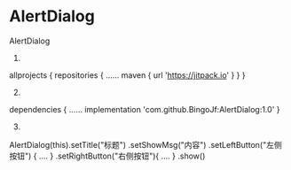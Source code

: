 # AlertDialog
AlertDialog

1.
allprojects {
    repositories {
       ......
       maven { url 'https://jitpack.io' }
    }
}

2.
dependencies {
    ......
    implementation 'com.github.BingoJf:AlertDialog:1.0'
}

3.
AlertDialog(this).setTitle("标题")
                 .setShowMsg("内容")
                 .setLeftButton("左侧按钮") {  .... }
                 .setRightButton("右侧按钮"){  .... }
                 .show()